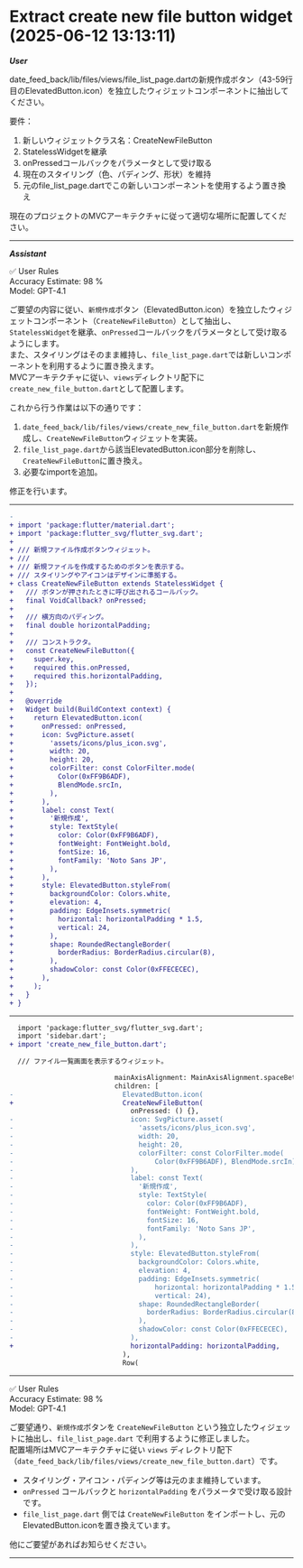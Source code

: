 <!-- Generated by SpecStory -->

# Extract create new file button widget (2025-06-12 13:13:11)

_**User**_

date_feed_back/lib/files/views/file_list_page.dartの新規作成ボタン（43-59行目のElevatedButton.icon）を独立したウィジェットコンポーネントに抽出してください。  
  
要件：  
1. 新しいウィジェットクラス名：CreateNewFileButton  
2. StatelessWidgetを継承  
3. onPressedコールバックをパラメータとして受け取る  
4. 現在のスタイリング（色、パディング、形状）を維持  
5. 元のfile_list_page.dartでこの新しいコンポーネントを使用するよう置き換え  
  
現在のプロジェクトのMVCアーキテクチャに従って適切な場所に配置してください。 

---

_**Assistant**_

✅  User Rules  
Accuracy Estimate: 98 %  
Model: GPT-4.1  

ご要望の内容に従い、`新規作成`ボタン（ElevatedButton.icon）を独立したウィジェットコンポーネント（`CreateNewFileButton`）として抽出し、`StatelessWidget`を継承、`onPressed`コールバックをパラメータとして受け取るようにします。  
また、スタイリングはそのまま維持し、`file_list_page.dart`では新しいコンポーネントを利用するように置き換えます。  
MVCアーキテクチャに従い、`views`ディレクトリ配下に`create_new_file_button.dart`として配置します。

これから行う作業は以下の通りです：

1. `date_feed_back/lib/files/views/create_new_file_button.dart`を新規作成し、`CreateNewFileButton`ウィジェットを実装。
2. `file_list_page.dart`から該当ElevatedButton.icon部分を削除し、`CreateNewFileButton`に置き換え。
3. 必要なimportを追加。

修正を行います。

---

```diff
- 
+ import 'package:flutter/material.dart';
+ import 'package:flutter_svg/flutter_svg.dart';
+ 
+ /// 新規ファイル作成ボタンウィジェット。
+ ///
+ /// 新規ファイルを作成するためのボタンを表示する。
+ /// スタイリングやアイコンはデザインに準拠する。
+ class CreateNewFileButton extends StatelessWidget {
+   /// ボタンが押されたときに呼び出されるコールバック。
+   final VoidCallback? onPressed;
+ 
+   /// 横方向のパディング。
+   final double horizontalPadding;
+ 
+   /// コンストラクタ。
+   const CreateNewFileButton({
+     super.key,
+     required this.onPressed,
+     required this.horizontalPadding,
+   });
+ 
+   @override
+   Widget build(BuildContext context) {
+     return ElevatedButton.icon(
+       onPressed: onPressed,
+       icon: SvgPicture.asset(
+         'assets/icons/plus_icon.svg',
+         width: 20,
+         height: 20,
+         colorFilter: const ColorFilter.mode(
+           Color(0xFF9B6ADF),
+           BlendMode.srcIn,
+         ),
+       ),
+       label: const Text(
+         '新規作成',
+         style: TextStyle(
+           color: Color(0xFF9B6ADF),
+           fontWeight: FontWeight.bold,
+           fontSize: 16,
+           fontFamily: 'Noto Sans JP',
+         ),
+       ),
+       style: ElevatedButton.styleFrom(
+         backgroundColor: Colors.white,
+         elevation: 4,
+         padding: EdgeInsets.symmetric(
+           horizontal: horizontalPadding * 1.5,
+           vertical: 24,
+         ),
+         shape: RoundedRectangleBorder(
+           borderRadius: BorderRadius.circular(8),
+         ),
+         shadowColor: const Color(0xFFECECEC),
+       ),
+     );
+   }
+ } 
```

---

```diff
  import 'package:flutter_svg/flutter_svg.dart';
  import 'sidebar.dart';
+ import 'create_new_file_button.dart';
  
  /// ファイル一覧画面を表示するウィジェット。
```

```diff
                          mainAxisAlignment: MainAxisAlignment.spaceBetween,
                          children: [
-                           ElevatedButton.icon(
+                           CreateNewFileButton(
                              onPressed: () {},
-                             icon: SvgPicture.asset(
-                               'assets/icons/plus_icon.svg',
-                               width: 20,
-                               height: 20,
-                               colorFilter: const ColorFilter.mode(
-                                   Color(0xFF9B6ADF), BlendMode.srcIn),
-                             ),
-                             label: const Text(
-                               '新規作成',
-                               style: TextStyle(
-                                 color: Color(0xFF9B6ADF),
-                                 fontWeight: FontWeight.bold,
-                                 fontSize: 16,
-                                 fontFamily: 'Noto Sans JP',
-                               ),
-                             ),
-                             style: ElevatedButton.styleFrom(
-                               backgroundColor: Colors.white,
-                               elevation: 4,
-                               padding: EdgeInsets.symmetric(
-                                   horizontal: horizontalPadding * 1.5,
-                                   vertical: 24),
-                               shape: RoundedRectangleBorder(
-                                 borderRadius: BorderRadius.circular(8),
-                               ),
-                               shadowColor: const Color(0xFFECECEC),
-                             ),
+                             horizontalPadding: horizontalPadding,
                            ),
                            Row(
```

---

✅  User Rules  
Accuracy Estimate: 98 %  
Model: GPT-4.1  

ご要望通り、`新規作成`ボタンを `CreateNewFileButton` という独立したウィジェットに抽出し、`file_list_page.dart` で利用するように修正しました。  
配置場所はMVCアーキテクチャに従い `views` ディレクトリ配下（`date_feed_back/lib/files/views/create_new_file_button.dart`）です。

- スタイリング・アイコン・パディング等は元のまま維持しています。
- `onPressed` コールバックと `horizontalPadding` をパラメータで受け取る設計です。
- `file_list_page.dart` 側では `CreateNewFileButton` をインポートし、元のElevatedButton.iconを置き換えています。

他にご要望があればお知らせください。

---

